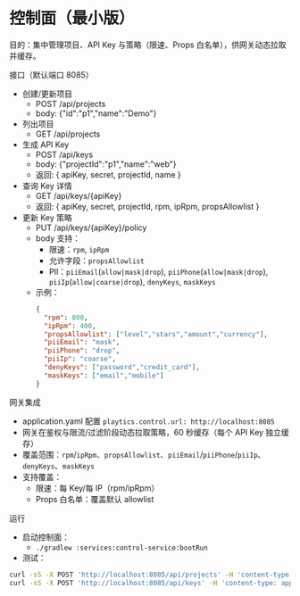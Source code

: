 # 控制面（最小版）

目的：集中管理项目、API Key 与策略（限速、Props 白名单），供网关动态拉取并缓存。

接口（默认端口 8085）
- 创建/更新项目
  - POST /api/projects
  - body: {"id":"p1","name":"Demo"}
- 列出项目
  - GET /api/projects
- 生成 API Key
  - POST /api/keys
  - body: {"projectId":"p1","name":"web"}
  - 返回: { apiKey, secret, projectId, name }
- 查询 Key 详情
  - GET /api/keys/{apiKey}
  - 返回: { apiKey, secret, projectId, rpm, ipRpm, propsAllowlist }
- 更新 Key 策略
  - PUT /api/keys/{apiKey}/policy
  - body 支持：
    - 限速：`rpm`, `ipRpm`
    - 允许字段：`propsAllowlist`
    - PII：`piiEmail`(`allow|mask|drop`), `piiPhone`(`allow|mask|drop`), `piiIp`(`allow|coarse|drop`), `denyKeys`, `maskKeys`
  - 示例：
    ```json
    {
      "rpm": 800,
      "ipRpm": 400,
      "propsAllowlist": ["level","stars","amount","currency"],
      "piiEmail": "mask",
      "piiPhone": "drop",
      "piiIp": "coarse",
      "denyKeys": ["password","credit_card"],
      "maskKeys": ["email","mobile"]
    }
    ```

网关集成
- application.yaml 配置 `playtics.control.url: http://localhost:8085`
 - 网关在鉴权与限流/过滤阶段动态拉取策略，60 秒缓存（每个 API Key 独立缓存）
 - 覆盖范围：`rpm`/`ipRpm`、`propsAllowlist`、`piiEmail`/`piiPhone`/`piiIp`、`denyKeys`、`maskKeys`
- 支持覆盖：
  - 限速：每 Key/每 IP（rpm/ipRpm）
  - Props 白名单：覆盖默认 allowlist

运行
- 启动控制面：
  - `./gradlew :services:control-service:bootRun`
- 测试：
```bash
curl -sS -X POST 'http://localhost:8085/api/projects' -H 'content-type: application/json' -d '{"id":"p1","name":"Demo"}'
curl -sS -X POST 'http://localhost:8085/api/keys' -H 'content-type: application/json' -d '{"projectId":"p1","name":"web"}'
```
